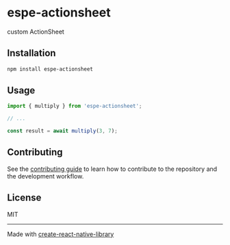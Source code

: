 # espe-actionsheet

custom ActionSheet

## Installation

```sh
npm install espe-actionsheet
```

## Usage


```js
import { multiply } from 'espe-actionsheet';

// ...

const result = await multiply(3, 7);
```


## Contributing

See the [contributing guide](CONTRIBUTING.md) to learn how to contribute to the repository and the development workflow.

## License

MIT

---

Made with [create-react-native-library](https://github.com/callstack/react-native-builder-bob)
